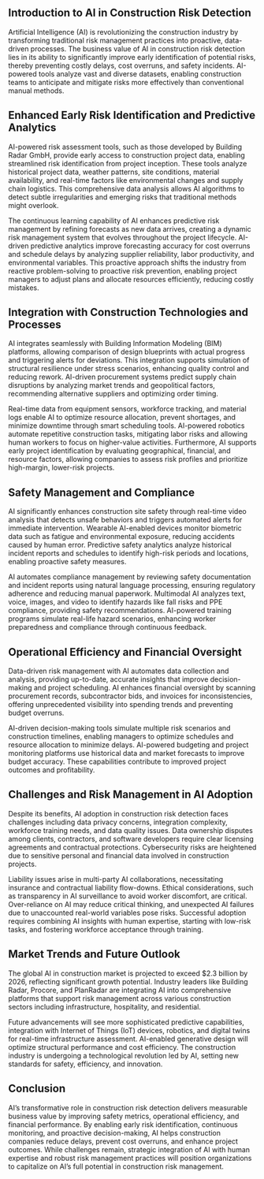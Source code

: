 ## Introduction to AI in Construction Risk Detection
Artificial Intelligence (AI) is revolutionizing the construction industry by transforming traditional risk management practices into proactive, data-driven processes. The business value of AI in construction risk detection lies in its ability to significantly improve early identification of potential risks, thereby preventing costly delays, cost overruns, and safety incidents. AI-powered tools analyze vast and diverse datasets, enabling construction teams to anticipate and mitigate risks more effectively than conventional manual methods.

## Enhanced Early Risk Identification and Predictive Analytics
AI-powered risk assessment tools, such as those developed by Building Radar GmbH, provide early access to construction project data, enabling streamlined risk identification from project inception. These tools analyze historical project data, weather patterns, site conditions, material availability, and real-time factors like environmental changes and supply chain logistics. This comprehensive data analysis allows AI algorithms to detect subtle irregularities and emerging risks that traditional methods might overlook.

The continuous learning capability of AI enhances predictive risk management by refining forecasts as new data arrives, creating a dynamic risk management system that evolves throughout the project lifecycle. AI-driven predictive analytics improve forecasting accuracy for cost overruns and schedule delays by analyzing supplier reliability, labor productivity, and environmental variables. This proactive approach shifts the industry from reactive problem-solving to proactive risk prevention, enabling project managers to adjust plans and allocate resources efficiently, reducing costly mistakes.

## Integration with Construction Technologies and Processes
AI integrates seamlessly with Building Information Modeling (BIM) platforms, allowing comparison of design blueprints with actual progress and triggering alerts for deviations. This integration supports simulation of structural resilience under stress scenarios, enhancing quality control and reducing rework. AI-driven procurement systems predict supply chain disruptions by analyzing market trends and geopolitical factors, recommending alternative suppliers and optimizing order timing.

Real-time data from equipment sensors, workforce tracking, and material logs enable AI to optimize resource allocation, prevent shortages, and minimize downtime through smart scheduling tools. AI-powered robotics automate repetitive construction tasks, mitigating labor risks and allowing human workers to focus on higher-value activities. Furthermore, AI supports early project identification by evaluating geographical, financial, and resource factors, allowing companies to assess risk profiles and prioritize high-margin, lower-risk projects.

## Safety Management and Compliance
AI significantly enhances construction site safety through real-time video analysis that detects unsafe behaviors and triggers automated alerts for immediate intervention. Wearable AI-enabled devices monitor biometric data such as fatigue and environmental exposure, reducing accidents caused by human error. Predictive safety analytics analyze historical incident reports and schedules to identify high-risk periods and locations, enabling proactive safety measures.

AI automates compliance management by reviewing safety documentation and incident reports using natural language processing, ensuring regulatory adherence and reducing manual paperwork. Multimodal AI analyzes text, voice, images, and video to identify hazards like fall risks and PPE compliance, providing safety recommendations. AI-powered training programs simulate real-life hazard scenarios, enhancing worker preparedness and compliance through continuous feedback.

## Operational Efficiency and Financial Oversight
Data-driven risk management with AI automates data collection and analysis, providing up-to-date, accurate insights that improve decision-making and project scheduling. AI enhances financial oversight by scanning procurement records, subcontractor bids, and invoices for inconsistencies, offering unprecedented visibility into spending trends and preventing budget overruns.

AI-driven decision-making tools simulate multiple risk scenarios and construction timelines, enabling managers to optimize schedules and resource allocation to minimize delays. AI-powered budgeting and project monitoring platforms use historical data and market forecasts to improve budget accuracy. These capabilities contribute to improved project outcomes and profitability.

## Challenges and Risk Management in AI Adoption
Despite its benefits, AI adoption in construction risk detection faces challenges including data privacy concerns, integration complexity, workforce training needs, and data quality issues. Data ownership disputes among clients, contractors, and software developers require clear licensing agreements and contractual protections. Cybersecurity risks are heightened due to sensitive personal and financial data involved in construction projects.

Liability issues arise in multi-party AI collaborations, necessitating insurance and contractual liability flow-downs. Ethical considerations, such as transparency in AI surveillance to avoid worker discomfort, are critical. Over-reliance on AI may reduce critical thinking, and unexpected AI failures due to unaccounted real-world variables pose risks. Successful adoption requires combining AI insights with human expertise, starting with low-risk tasks, and fostering workforce acceptance through training.

## Market Trends and Future Outlook
The global AI in construction market is projected to exceed $2.3 billion by 2026, reflecting significant growth potential. Industry leaders like Building Radar, Procore, and PlanRadar are integrating AI into comprehensive platforms that support risk management across various construction sectors including infrastructure, hospitality, and residential.

Future advancements will see more sophisticated predictive capabilities, integration with Internet of Things (IoT) devices, robotics, and digital twins for real-time infrastructure assessment. AI-enabled generative design will optimize structural performance and cost efficiency. The construction industry is undergoing a technological revolution led by AI, setting new standards for safety, efficiency, and innovation.

## Conclusion
AI’s transformative role in construction risk detection delivers measurable business value by improving safety metrics, operational efficiency, and financial performance. By enabling early risk identification, continuous monitoring, and proactive decision-making, AI helps construction companies reduce delays, prevent cost overruns, and enhance project outcomes. While challenges remain, strategic integration of AI with human expertise and robust risk management practices will position organizations to capitalize on AI’s full potential in construction risk management.